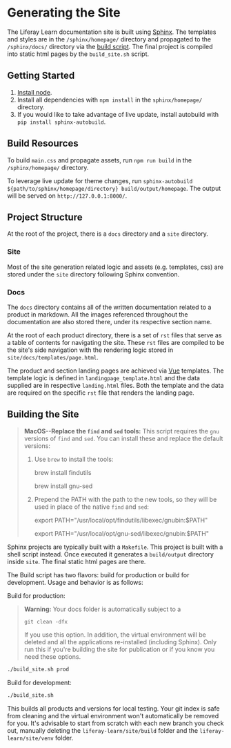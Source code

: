 # Generating the Site

The Liferay Learn documentation site is built using [Sphinx](http://www.sphinx-doc.org/en/master/). The templates and styles are in the `/sphinx/homepage/` directory and propagated to the `/sphinx/docs/` directory via the [build script](#build-resources). The final project is compiled into static html pages by the `build_site.sh` script.

## Getting Started

1. [Install node](https://nodejs.org/en/).
2. Install all dependencies with `npm install` in the `sphinx/homepage/` directory.
3. If you would like to take advantage of live update, install autobuild with `pip install sphinx-autobuild`.

## Build Resources

To build `main.css` and propagate assets, run `npm run build` in the `/sphinx/homepage/` directory.

To leverage live update for theme changes, run `sphinx-autobuild ${path/to/sphinx/homepage/directory} build/output/homepage`. The output will be served on `http://127.0.0.1:8000/`.

## Project Structure

At the root of the project, there is a `docs` directory and a `site` directory.

### Site

Most of the site generation related logic and assets (e.g. templates, css) are stored under the `site` directory following Sphinx convention.

### Docs

The `docs` directory contains all of the written documentation related to a product in markdown. All the images referenced throughout the documentation are also stored there, under its respective section name.

At the root of each product directory, there is a set of `rst` files that serve as a table of contents for navigating the site. These `rst` files are compiled to be the site's side navigation with the rendering logic stored in `site/docs/templates/page.html`.

The product and section landing pages are achieved via [Vue](https://vuejs.org/) templates. The template logic is defined in `landingpage_template.html` and the data supplied are in respective `landing.html` files. Both the template and the data are required on the specific `rst` file that renders the landing page.

## Building the Site

> **MacOS--Replace the `find` and `sed` tools:**
> This script requires the `gnu` versions of `find` and `sed`. You can install these and replace the default versions:
>
> 1. Use `brew` to install the tools:
>
>     brew install findutils
>
>     brew install gnu-sed
>
> 2. Prepend the PATH with the path to the new tools, so they will be used in place of the native `find` and `sed`:
>
>     export PATH="/usr/local/opt/findutils/libexec/gnubin:\$PATH"
>
>     export PATH="/usr/local/opt/gnu-sed/libexec/gnubin:\$PATH"

Sphinx projects are typically built with a `Makefile`. This project is built with a shell script instead. Once executed it generates a `build/output` directory inside `site`. The final static html pages are there.

The Build script has two flavors: build for production or build for development. Usage and behavior is as follows:

Build for production:

> **Warning:** Your docs folder is automatically subject to a
>
> `git clean -dfx`
>
> If you use this option. In addition, the virtual environment will be deleted and all the applications re-installed (including Sphinx). Only run this if you're building the site for publication or if you know you need these options.

```bash
./build_site.sh prod
```

Build for development:

```bash
./build_site.sh
```

This builds all products and versions for local testing. Your git index is safe from cleaning and the virtual environment won't automatically be removed for you. It's advisable to start from scratch with each new branch you check out, manually deleting the `liferay-learn/site/build` folder and the `liferay-learn/site/venv` folder.

